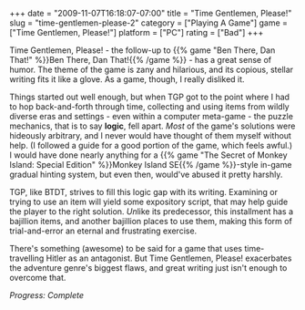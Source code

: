 +++
date = "2009-11-07T16:18:07-07:00"
title = "Time Gentlemen, Please!"
slug = "time-gentlemen-please-2"
category = ["Playing A Game"]
game = ["Time Gentlemen, Please!"]
platform = ["PC"]
rating = ["Bad"]
+++

Time Gentlemen, Please! - the follow-up to {{% game "Ben There, Dan That!" %}}Ben There, Dan That!{{% /game %}} - has a great sense of humor. The theme of the game is zany and hilarious, and its copious, stellar writing fits it like a glove. As a game, though, I really disliked it.

Things started out well enough, but when TGP got to the point where I had to hop back-and-forth through time, collecting and using items from wildly diverse eras and settings - even within a computer meta-game - the puzzle mechanics, that is to say <b>logic</b>, fell apart. <i>Most</i> of the game's solutions were hideously arbitrary, and I never would have thought of them myself without help. (I followed a guide for a good portion of the game, which feels awful.) I would have done nearly anything for a {{% game "The Secret of Monkey Island: Special Edition" %}}Monkey Island SE{{% /game %}}-style in-game gradual hinting system, but even then, would've abused it pretty harshly.

TGP, like BTDT, strives to fill this logic gap with its writing. Examining or trying to use an item will yield some expository script, that may help guide the player to the right solution. <i>Un</i>like its predecessor, this installment has a bajillion items, and another bajillion places to use them, making this form of trial-and-error an eternal and frustrating exercise.

There's something (awesome) to be said for a game that uses time-travelling Hitler as an antagonist. But Time Gentlemen, Please! exacerbates the adventure genre's biggest flaws, and great writing just isn't enough to overcome that.

<i>Progress: Complete</i>